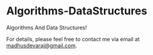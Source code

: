 # Algorithms-DataStructures
Algorithms And Data Structures!

For details, please feel free to contact me via email at madhusdevaraj@gmail.com.
